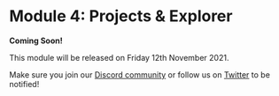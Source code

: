 # Module 4: Projects & Explorer

**Coming Soon!**

This module will be released on Friday 12th November 2021.

Make sure you join our [Discord community](https://discord.com/invite/subquery) or follow us on [Twitter](https://twitter.com/SubQueryNetwork) to be notified!
